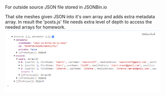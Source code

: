 For outside source JSON file stored in JSONBin.io

That site meshes given JSON into it's own array and adds extra metadata array. In result the 'posts.js' file needs extra level of depth to access the needed arrays for homework.
![JSONBin setup](understandingJSONBIN.png)
